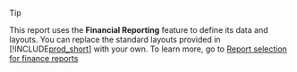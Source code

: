 > [!TIP]
> This report uses the **Financial Reporting** feature to define its data and layouts. You can replace the standard layouts provided in [!INCLUDE[prod_short](prod_short.md)] with your own. To learn more, go to [Report selection for finance reports](../finance-financial-reporting-report-selection.md)